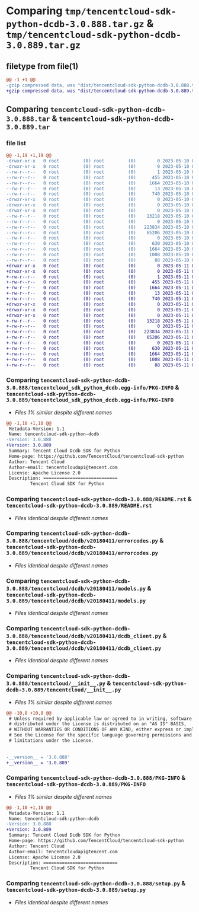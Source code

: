 # Comparing `tmp/tencentcloud-sdk-python-dcdb-3.0.888.tar.gz` & `tmp/tencentcloud-sdk-python-dcdb-3.0.889.tar.gz`

## filetype from file(1)

```diff
@@ -1 +1 @@
-gzip compressed data, was "dist/tencentcloud-sdk-python-dcdb-3.0.888.tar", last modified: Wed May 10 02:05:30 2023, max compression
+gzip compressed data, was "dist/tencentcloud-sdk-python-dcdb-3.0.889.tar", last modified: Thu May 11 02:38:44 2023, max compression
```

## Comparing `tencentcloud-sdk-python-dcdb-3.0.888.tar` & `tencentcloud-sdk-python-dcdb-3.0.889.tar`

### file list

```diff
@@ -1,19 +1,19 @@
-drwxr-xr-x   0 root         (0) root         (0)        0 2023-05-10 02:05:30.000000 tencentcloud-sdk-python-dcdb-3.0.888/
-drwxr-xr-x   0 root         (0) root         (0)        0 2023-05-10 02:05:30.000000 tencentcloud-sdk-python-dcdb-3.0.888/tencentcloud_sdk_python_dcdb.egg-info/
--rw-r--r--   0 root         (0) root         (0)        1 2023-05-10 02:05:30.000000 tencentcloud-sdk-python-dcdb-3.0.888/tencentcloud_sdk_python_dcdb.egg-info/dependency_links.txt
--rw-r--r--   0 root         (0) root         (0)      455 2023-05-10 02:05:30.000000 tencentcloud-sdk-python-dcdb-3.0.888/tencentcloud_sdk_python_dcdb.egg-info/SOURCES.txt
--rw-r--r--   0 root         (0) root         (0)     1664 2023-05-10 02:05:30.000000 tencentcloud-sdk-python-dcdb-3.0.888/tencentcloud_sdk_python_dcdb.egg-info/PKG-INFO
--rw-r--r--   0 root         (0) root         (0)       13 2023-05-10 02:05:30.000000 tencentcloud-sdk-python-dcdb-3.0.888/tencentcloud_sdk_python_dcdb.egg-info/top_level.txt
--rw-r--r--   0 root         (0) root         (0)      740 2023-05-10 02:05:30.000000 tencentcloud-sdk-python-dcdb-3.0.888/README.rst
-drwxr-xr-x   0 root         (0) root         (0)        0 2023-05-10 02:05:30.000000 tencentcloud-sdk-python-dcdb-3.0.888/tencentcloud/
-drwxr-xr-x   0 root         (0) root         (0)        0 2023-05-10 02:05:30.000000 tencentcloud-sdk-python-dcdb-3.0.888/tencentcloud/dcdb/
-drwxr-xr-x   0 root         (0) root         (0)        0 2023-05-10 02:05:30.000000 tencentcloud-sdk-python-dcdb-3.0.888/tencentcloud/dcdb/v20180411/
--rw-r--r--   0 root         (0) root         (0)    13218 2023-05-10 02:05:30.000000 tencentcloud-sdk-python-dcdb-3.0.888/tencentcloud/dcdb/v20180411/errorcodes.py
--rw-r--r--   0 root         (0) root         (0)        0 2023-05-10 02:05:30.000000 tencentcloud-sdk-python-dcdb-3.0.888/tencentcloud/dcdb/v20180411/__init__.py
--rw-r--r--   0 root         (0) root         (0)   223834 2023-05-10 02:05:30.000000 tencentcloud-sdk-python-dcdb-3.0.888/tencentcloud/dcdb/v20180411/models.py
--rw-r--r--   0 root         (0) root         (0)    65206 2023-05-10 02:05:30.000000 tencentcloud-sdk-python-dcdb-3.0.888/tencentcloud/dcdb/v20180411/dcdb_client.py
--rw-r--r--   0 root         (0) root         (0)        0 2023-05-10 02:05:30.000000 tencentcloud-sdk-python-dcdb-3.0.888/tencentcloud/dcdb/__init__.py
--rw-r--r--   0 root         (0) root         (0)      630 2023-05-10 02:05:30.000000 tencentcloud-sdk-python-dcdb-3.0.888/tencentcloud/__init__.py
--rw-r--r--   0 root         (0) root         (0)     1664 2023-05-10 02:05:30.000000 tencentcloud-sdk-python-dcdb-3.0.888/PKG-INFO
--rw-r--r--   0 root         (0) root         (0)     1008 2023-05-10 02:05:30.000000 tencentcloud-sdk-python-dcdb-3.0.888/setup.py
--rw-r--r--   0 root         (0) root         (0)       88 2023-05-10 02:05:30.000000 tencentcloud-sdk-python-dcdb-3.0.888/setup.cfg
+drwxr-xr-x   0 root         (0) root         (0)        0 2023-05-11 02:38:44.000000 tencentcloud-sdk-python-dcdb-3.0.889/
+drwxr-xr-x   0 root         (0) root         (0)        0 2023-05-11 02:38:44.000000 tencentcloud-sdk-python-dcdb-3.0.889/tencentcloud_sdk_python_dcdb.egg-info/
+-rw-r--r--   0 root         (0) root         (0)        1 2023-05-11 02:38:44.000000 tencentcloud-sdk-python-dcdb-3.0.889/tencentcloud_sdk_python_dcdb.egg-info/dependency_links.txt
+-rw-r--r--   0 root         (0) root         (0)      455 2023-05-11 02:38:44.000000 tencentcloud-sdk-python-dcdb-3.0.889/tencentcloud_sdk_python_dcdb.egg-info/SOURCES.txt
+-rw-r--r--   0 root         (0) root         (0)     1664 2023-05-11 02:38:44.000000 tencentcloud-sdk-python-dcdb-3.0.889/tencentcloud_sdk_python_dcdb.egg-info/PKG-INFO
+-rw-r--r--   0 root         (0) root         (0)       13 2023-05-11 02:38:44.000000 tencentcloud-sdk-python-dcdb-3.0.889/tencentcloud_sdk_python_dcdb.egg-info/top_level.txt
+-rw-r--r--   0 root         (0) root         (0)      740 2023-05-11 02:38:44.000000 tencentcloud-sdk-python-dcdb-3.0.889/README.rst
+drwxr-xr-x   0 root         (0) root         (0)        0 2023-05-11 02:38:44.000000 tencentcloud-sdk-python-dcdb-3.0.889/tencentcloud/
+drwxr-xr-x   0 root         (0) root         (0)        0 2023-05-11 02:38:44.000000 tencentcloud-sdk-python-dcdb-3.0.889/tencentcloud/dcdb/
+drwxr-xr-x   0 root         (0) root         (0)        0 2023-05-11 02:38:44.000000 tencentcloud-sdk-python-dcdb-3.0.889/tencentcloud/dcdb/v20180411/
+-rw-r--r--   0 root         (0) root         (0)    13218 2023-05-11 02:38:44.000000 tencentcloud-sdk-python-dcdb-3.0.889/tencentcloud/dcdb/v20180411/errorcodes.py
+-rw-r--r--   0 root         (0) root         (0)        0 2023-05-11 02:38:44.000000 tencentcloud-sdk-python-dcdb-3.0.889/tencentcloud/dcdb/v20180411/__init__.py
+-rw-r--r--   0 root         (0) root         (0)   223834 2023-05-11 02:38:44.000000 tencentcloud-sdk-python-dcdb-3.0.889/tencentcloud/dcdb/v20180411/models.py
+-rw-r--r--   0 root         (0) root         (0)    65206 2023-05-11 02:38:44.000000 tencentcloud-sdk-python-dcdb-3.0.889/tencentcloud/dcdb/v20180411/dcdb_client.py
+-rw-r--r--   0 root         (0) root         (0)        0 2023-05-11 02:38:44.000000 tencentcloud-sdk-python-dcdb-3.0.889/tencentcloud/dcdb/__init__.py
+-rw-r--r--   0 root         (0) root         (0)      630 2023-05-11 02:38:44.000000 tencentcloud-sdk-python-dcdb-3.0.889/tencentcloud/__init__.py
+-rw-r--r--   0 root         (0) root         (0)     1664 2023-05-11 02:38:44.000000 tencentcloud-sdk-python-dcdb-3.0.889/PKG-INFO
+-rw-r--r--   0 root         (0) root         (0)     1008 2023-05-11 02:38:44.000000 tencentcloud-sdk-python-dcdb-3.0.889/setup.py
+-rw-r--r--   0 root         (0) root         (0)       88 2023-05-11 02:38:44.000000 tencentcloud-sdk-python-dcdb-3.0.889/setup.cfg
```

### Comparing `tencentcloud-sdk-python-dcdb-3.0.888/tencentcloud_sdk_python_dcdb.egg-info/PKG-INFO` & `tencentcloud-sdk-python-dcdb-3.0.889/tencentcloud_sdk_python_dcdb.egg-info/PKG-INFO`

 * *Files 1% similar despite different names*

```diff
@@ -1,10 +1,10 @@
 Metadata-Version: 1.1
 Name: tencentcloud-sdk-python-dcdb
-Version: 3.0.888
+Version: 3.0.889
 Summary: Tencent Cloud Dcdb SDK for Python
 Home-page: https://github.com/TencentCloud/tencentcloud-sdk-python
 Author: Tencent Cloud
 Author-email: tencentcloudapi@tencent.com
 License: Apache License 2.0
 Description: ============================
         Tencent Cloud SDK for Python
```

### Comparing `tencentcloud-sdk-python-dcdb-3.0.888/README.rst` & `tencentcloud-sdk-python-dcdb-3.0.889/README.rst`

 * *Files identical despite different names*

### Comparing `tencentcloud-sdk-python-dcdb-3.0.888/tencentcloud/dcdb/v20180411/errorcodes.py` & `tencentcloud-sdk-python-dcdb-3.0.889/tencentcloud/dcdb/v20180411/errorcodes.py`

 * *Files identical despite different names*

### Comparing `tencentcloud-sdk-python-dcdb-3.0.888/tencentcloud/dcdb/v20180411/models.py` & `tencentcloud-sdk-python-dcdb-3.0.889/tencentcloud/dcdb/v20180411/models.py`

 * *Files identical despite different names*

### Comparing `tencentcloud-sdk-python-dcdb-3.0.888/tencentcloud/dcdb/v20180411/dcdb_client.py` & `tencentcloud-sdk-python-dcdb-3.0.889/tencentcloud/dcdb/v20180411/dcdb_client.py`

 * *Files identical despite different names*

### Comparing `tencentcloud-sdk-python-dcdb-3.0.888/tencentcloud/__init__.py` & `tencentcloud-sdk-python-dcdb-3.0.889/tencentcloud/__init__.py`

 * *Files 1% similar despite different names*

```diff
@@ -10,8 +10,8 @@
 # Unless required by applicable law or agreed to in writing, software
 # distributed under the License is distributed on an "AS IS" BASIS,
 # WITHOUT WARRANTIES OR CONDITIONS OF ANY KIND, either express or implied.
 # See the License for the specific language governing permissions and
 # limitations under the License.
 
 
-__version__ = '3.0.888'
+__version__ = '3.0.889'
```

### Comparing `tencentcloud-sdk-python-dcdb-3.0.888/PKG-INFO` & `tencentcloud-sdk-python-dcdb-3.0.889/PKG-INFO`

 * *Files 1% similar despite different names*

```diff
@@ -1,10 +1,10 @@
 Metadata-Version: 1.1
 Name: tencentcloud-sdk-python-dcdb
-Version: 3.0.888
+Version: 3.0.889
 Summary: Tencent Cloud Dcdb SDK for Python
 Home-page: https://github.com/TencentCloud/tencentcloud-sdk-python
 Author: Tencent Cloud
 Author-email: tencentcloudapi@tencent.com
 License: Apache License 2.0
 Description: ============================
         Tencent Cloud SDK for Python
```

### Comparing `tencentcloud-sdk-python-dcdb-3.0.888/setup.py` & `tencentcloud-sdk-python-dcdb-3.0.889/setup.py`

 * *Files identical despite different names*

